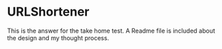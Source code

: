 # URLShortener
This is the answer for the take home test. A Readme file is included about the design and my thought process.
